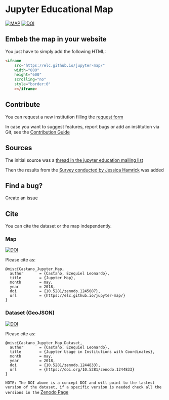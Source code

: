 # Jupyter Educational Map

[![MAP](https://img.shields.io/badge/Interactive%20Map-Online-green.svg)](https://elc.github.io/jupyter-map/) [![DOI](https://zenodo.org/badge/DOI/10.5281/zenodo.1245087.svg)](https://doi.org/10.5281/zenodo.1245087)

## Embeb the map in your website

You just have to simply add the following HTML:

```html
<iframe
    src="https://elc.github.io/jupyter-map/"
    width="800"
    height="600"
    scrolling="no"
    style="border:0"
    ></iframe>
```

## Contribute

You can request a new institution filling the [request form](https://kutt.it/jupyter-map)

In case you want to suggest features, report bugs or add an institution via Git, see the [Contribution Guide](CONTRIBUTING.md)

## Sources

The initial source was a [thread in the jupyter education mailing list](https://groups.google.com/forum/?hl=en#!topic/jupyter-education/HprQgDcDbo4)

Then the results from the [Survey conducted by Jessica Hamrick](https://github.com/jupyter/surveys/tree/master/surveys/2016-05-education-survey) was added

## Find a bug?

Create an [issue](https://github.com/ELC/jupyter-map/issues/new/choose)

## Cite

You can cite the dataset or the map independently.

### Map

[![DOI](https://zenodo.org/badge/DOI/10.5281/zenodo.1245087.svg)](https://doi.org/10.5281/zenodo.1245087)

Please cite as:

```
@misc{Castano_Jupyter_Map,
  author       = {Castaño, Ezequiel Leonardo},
  title        = {Jupyter Map},
  month        = may,
  year         = 2018,
  doi          = {10.5281/zenodo.1245087},
  url          = {https://elc.github.io/jupyter-map/}
}
```

### Dataset (GeoJSON)

[![DOI](https://zenodo.org/badge/DOI/10.5281/zenodo.1244833.svg)](https://doi.org/10.5281/zenodo.1244833)

Please cite as:

```
@misc{Castano_Jupyter_Map_Dataset,
  author       = {Castaño, Ezequiel Leonardo},
  title        = {Jupyter Usage in Institutions with Coordinates},
  month        = may,
  year         = 2018,
  doi          = {10.5281/zenodo.1244833},
  url          = {https://doi.org/10.5281/zenodo.1244833}
}
```

`NOTE: The DOI above is a concept DOI and will point to the lastest version of the dataset, if a specific version is needed check all the versions in the` [Zenodo Page](https://doi.org/10.5281/zenodo.1244833)
